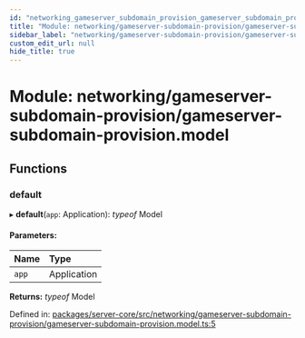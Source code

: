 ```yaml
---
id: "networking_gameserver_subdomain_provision_gameserver_subdomain_provision_model"
title: "Module: networking/gameserver-subdomain-provision/gameserver-subdomain-provision.model"
sidebar_label: "networking/gameserver-subdomain-provision/gameserver-subdomain-provision.model"
custom_edit_url: null
hide_title: true
---
```


# Module: networking/gameserver-subdomain-provision/gameserver-subdomain-provision.model

## Functions

### default

▸ **default**(`app`: Application): *typeof* Model

#### Parameters:

Name | Type |
:------ | :------ |
`app` | Application |

**Returns:** *typeof* Model

Defined in: [packages/server-core/src/networking/gameserver-subdomain-provision/gameserver-subdomain-provision.model.ts:5](https://github.com/xr3ngine/xr3ngine/blob/673ad6a5f/packages/server-core/src/networking/gameserver-subdomain-provision/gameserver-subdomain-provision.model.ts#L5)
